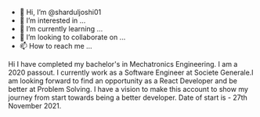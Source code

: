 - 👋 Hi, I’m @sharduljoshi01
- 👀 I’m interested in ...
- 🌱 I’m currently learning ...
- 💞️ I’m looking to collaborate on ...
- 📫 How to reach me ...

<!---
sharduljoshi01/sharduljoshi01 is a ✨ special ✨ repository because its `README.md` (this file) appears on your GitHub profile.
You can click the Preview link to take a look at your changes.
--->
Hi I have completed my bachelor's in Mechatronics Engineering. I am a 2020 passout. I currently work as a Software Engineer at Societe Generale.I am looking forward to find an opportunity as a React Developer and be better at Problem Solving. I have a vision to make this account to show my journey from start towards being a better developer.
Date of start is - 27th November 2021.
